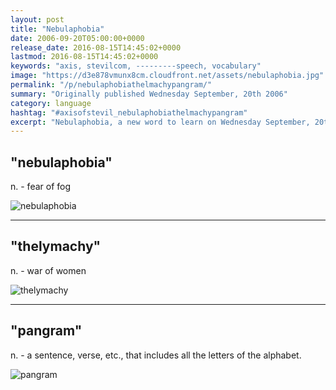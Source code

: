 ```yaml
---
layout: post
title: "Nebulaphobia"
date: 2006-09-20T05:00:00+0000
release_date: 2016-08-15T14:45:02+0000
lastmod: 2016-08-15T14:45:02+0000
keywords: "axis, stevilcom, ---------speech, vocabulary"
image: "https://d3e878vmunx8cm.cloudfront.net/assets/nebulaphobia.jpg"
permalink: "/p/nebulaphobiathelmachypangram/"
summary: "Originally published Wednesday September, 20th 2006"
category: language
hashtag: "#axisofstevil_nebulaphobiathelmachypangram"
excerpt: "Nebulaphobia, a new word to learn on Wednesday September, 20th 2006"
---
```


[id_1]: https://d3e878vmunx8cm.cloudfront.net/assets/nebulaphobia.jpg "nebulaphobia"[id_2]: https://d3e878vmunx8cm.cloudfront.net/assets/thelymachy.jpg "thelymachy"[id_3]: https://d3e878vmunx8cm.cloudfront.net/assets/pangram.jpg "pangram"

## "nebulaphobia" ##
n. - fear of fog

![nebulaphobia][id_1]

----------

## "thelymachy" ##
n. - war of women

![thelymachy][id_2]  

----------

## "pangram" ##
n. - a sentence, verse, etc., that includes all the letters of the alphabet.

![pangram][id_3]
